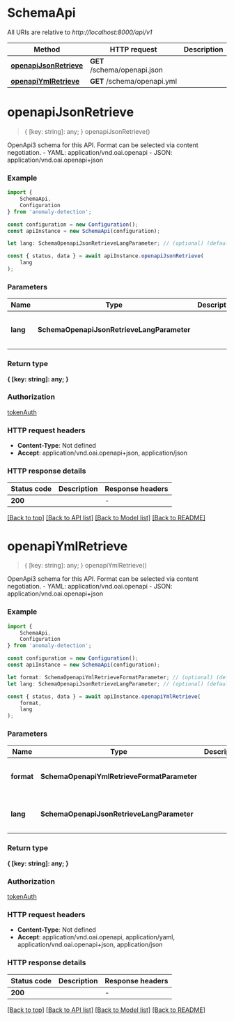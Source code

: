 # SchemaApi

All URIs are relative to *http://localhost:8000/api/v1*

|Method | HTTP request | Description|
|------------- | ------------- | -------------|
|[**openapiJsonRetrieve**](#openapijsonretrieve) | **GET** /schema/openapi.json | |
|[**openapiYmlRetrieve**](#openapiymlretrieve) | **GET** /schema/openapi.yml | |

# **openapiJsonRetrieve**
> { [key: string]: any; } openapiJsonRetrieve()

OpenApi3 schema for this API. Format can be selected via content negotiation.  - YAML: application/vnd.oai.openapi - JSON: application/vnd.oai.openapi+json

### Example

```typescript
import {
    SchemaApi,
    Configuration
} from 'anomaly-detection';

const configuration = new Configuration();
const apiInstance = new SchemaApi(configuration);

let lang: SchemaOpenapiJsonRetrieveLangParameter; // (optional) (default to undefined)

const { status, data } = await apiInstance.openapiJsonRetrieve(
    lang
);
```

### Parameters

|Name | Type | Description  | Notes|
|------------- | ------------- | ------------- | -------------|
| **lang** | **SchemaOpenapiJsonRetrieveLangParameter** |  | (optional) defaults to undefined|


### Return type

**{ [key: string]: any; }**

### Authorization

[tokenAuth](../README.md#tokenAuth)

### HTTP request headers

 - **Content-Type**: Not defined
 - **Accept**: application/vnd.oai.openapi+json, application/json


### HTTP response details
| Status code | Description | Response headers |
|-------------|-------------|------------------|
|**200** |  |  -  |

[[Back to top]](#) [[Back to API list]](../README.md#documentation-for-api-endpoints) [[Back to Model list]](../README.md#documentation-for-models) [[Back to README]](../README.md)

# **openapiYmlRetrieve**
> { [key: string]: any; } openapiYmlRetrieve()

OpenApi3 schema for this API. Format can be selected via content negotiation.  - YAML: application/vnd.oai.openapi - JSON: application/vnd.oai.openapi+json

### Example

```typescript
import {
    SchemaApi,
    Configuration
} from 'anomaly-detection';

const configuration = new Configuration();
const apiInstance = new SchemaApi(configuration);

let format: SchemaOpenapiYmlRetrieveFormatParameter; // (optional) (default to undefined)
let lang: SchemaOpenapiJsonRetrieveLangParameter; // (optional) (default to undefined)

const { status, data } = await apiInstance.openapiYmlRetrieve(
    format,
    lang
);
```

### Parameters

|Name | Type | Description  | Notes|
|------------- | ------------- | ------------- | -------------|
| **format** | **SchemaOpenapiYmlRetrieveFormatParameter** |  | (optional) defaults to undefined|
| **lang** | **SchemaOpenapiJsonRetrieveLangParameter** |  | (optional) defaults to undefined|


### Return type

**{ [key: string]: any; }**

### Authorization

[tokenAuth](../README.md#tokenAuth)

### HTTP request headers

 - **Content-Type**: Not defined
 - **Accept**: application/vnd.oai.openapi, application/yaml, application/vnd.oai.openapi+json, application/json


### HTTP response details
| Status code | Description | Response headers |
|-------------|-------------|------------------|
|**200** |  |  -  |

[[Back to top]](#) [[Back to API list]](../README.md#documentation-for-api-endpoints) [[Back to Model list]](../README.md#documentation-for-models) [[Back to README]](../README.md)

